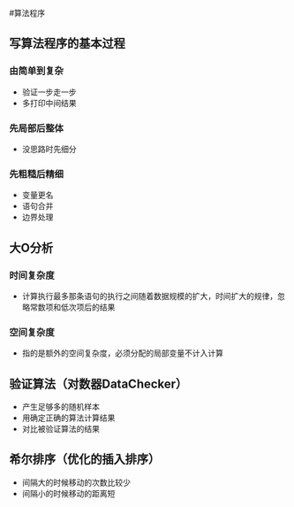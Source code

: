 #算法程序
## 写算法程序的基本过程
### 由简单到复杂
- 验证一步走一步
- 多打印中间结果
### 先局部后整体
- 没思路时先细分
### 先粗糙后精细
- 变量更名
- 语句合并
- 边界处理

## 大O分析
### 时间复杂度
- 计算执行最多那条语句的执行之间随着数据规模的扩大，时间扩大的规律，忽略常数项和低次项后的结果
### 空间复杂度
- 指的是额外的空间复杂度，必须分配的局部变量不计入计算

## 验证算法（对数器DataChecker）
- 产生足够多的随机样本
- 用确定正确的算法计算结果
- 对比被验证算法的结果

## 希尔排序（优化的插入排序）
- 间隔大的时候移动的次数比较少
- 间隔小的时候移动的距离短
